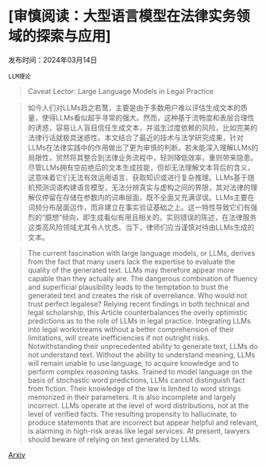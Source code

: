 # [审慎阅读：大型语言模型在法律实务领域的探索与应用]

发布时间：2024年03月14日

`LLM理论`

> Caveat Lector: Large Language Models in Legal Practice

> 如今人们对LLMs趋之若鹜，主要是由于多数用户难以评估生成文本的质量，使得LLMs看似超乎寻常的强大。然而，这种基于流畅度和表层合理性的诱惑，容易让人盲目信任生成文本，并滋生过度依赖的风险，比如完美的法律行话就极具迷惑性。本文结合了最近的技术与法学研究成果，针对LLMs在法律实践中的作用做出了更为审慎的判断。若未能深入理解LLMs的局限性，贸然将其整合到法律业务流程中，轻则降低效率，重则带来隐患。尽管LLMs拥有空前绝后的文本生成技能，但却无法理解文本背后的含义，这意味着它们无法有效运用语言、获取知识或进行复杂推理。LLMs基于随机预测词语构建语言模型，无法分辨真实与虚构之间的界限，其对法律的理解仅停留在存储在参数内的词串层面，既不全面又充满谬误。LLMs主要在词频分布层面运作，而非建立在事实验证基础之上。这一特性导致它们有强烈的“臆想”倾向，即生成看似有用且相关的，实则错误的陈述，在法律服务这类高风险领域尤其令人忧虑。当下，律师们应当谨慎对待由LLMs生成的文本。

> The current fascination with large language models, or LLMs, derives from the fact that many users lack the expertise to evaluate the quality of the generated text. LLMs may therefore appear more capable than they actually are. The dangerous combination of fluency and superficial plausibility leads to the temptation to trust the generated text and creates the risk of overreliance. Who would not trust perfect legalese? Relying recent findings in both technical and legal scholarship, this Article counterbalances the overly optimistic predictions as to the role of LLMs in legal practice. Integrating LLMs into legal workstreams without a better comprehension of their limitations, will create inefficiencies if not outright risks. Notwithstanding their unprecedented ability to generate text, LLMs do not understand text. Without the ability to understand meaning, LLMs will remain unable to use language, to acquire knowledge and to perform complex reasoning tasks. Trained to model language on the basis of stochastic word predictions, LLMs cannot distinguish fact from fiction. Their knowledge of the law is limited to word strings memorized in their parameters. It is also incomplete and largely incorrect. LLMs operate at the level of word distributions, not at the level of verified facts. The resulting propensity to hallucinate, to produce statements that are incorrect but appear helpful and relevant, is alarming in high-risk areas like legal services. At present, lawyers should beware of relying on text generated by LLMs.

[Arxiv](https://arxiv.org/abs/2403.09163)